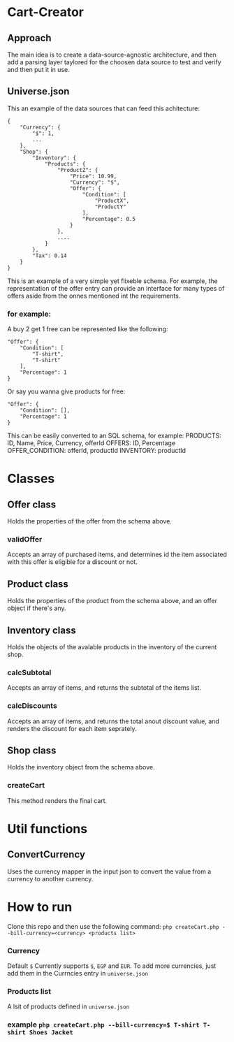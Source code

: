 # Cart-Creator
## Approach 
The main idea is to create a data-source-agnostic architecture, and then add a parsing layer taylored for the choosen data source to test and verify and then put it in use.
## Universe.json
This an example of the data sources that can feed this achitecture: 
```
{
    "Currency": {
        "$": 1,
        ...
    },
    "Shop": {
        "Inventory": {
            "Products": {
                "ProductZ": {
                    "Price": 10.99,
                    "Currency": "$",
                    "Offer": {
                        "Condition": [
                            "ProductX",
                            "ProductY"
                        ],
                        "Percentage": 0.5
                    }
                },
                ....
            }
        },
        "Tax": 0.14
    }
}
```
This is an example of a very simple yet flixeble schema. For example, the representation of the offer entry can provide an interface for many types of offers aside from the onnes mentioned int the requirements.
### for example: 
A buy 2 get 1 free can be represented like the following:
```
"Offer": {
    "Condition": [
        "T-shirt",
        "T-shirt"
    ],
    "Percentage": 1
}
```
Or say you wanna give products for free: 
```
"Offer": {
    "Condition": [],
    "Percentage": 1
}
```
This can be easily converted to an SQL schema, for example: 
PRODUCTS: ID, Name, Price, Currency, offerId
OFFERS: ID, Percentage
OFFER_CONDITION: offerId, productId
INVENTORY: productId
# Classes
## Offer class
Holds the properties of the offer from the schema above.
### validOffer
Accepts an array of purchased items, and determines id the item associated with this offer is eligible for a discount or not.
## Product class
Holds the properties of the product from the schema above, and an offer object if there's any.
## Inventory class
Holds the objects of the avalable products in the inventory of the current shop.
### calcSubtotal
Accepts an array of items, and returns the subtotal of the items list.
### calcDiscounts
Accepts an array of items, and returns the total anout discount value, and renders the discount for each item seprately.
## Shop class
Holds the inventory object from the schema above.
### createCart 
This method renders the final cart.
# Util functions
## ConvertCurrency
Uses the currency mapper in the input json to convert the value from a currency to another currency.
# How to run
Clone this repo and then use the following command: 
```php createCart.php --bill-currency=<currency> <products list>```
### Currency
Default ```$```
Currently supports ```$```, ```EGP``` and ```EUR```.
To add more currencies, just add them in the Currncies entry in ```universe.json```
### Products list
A lsit of products defined in ```universe.json```
### example ```php createCart.php --bill-currency=$ T-shirt T-shirt Shoes Jacket```
